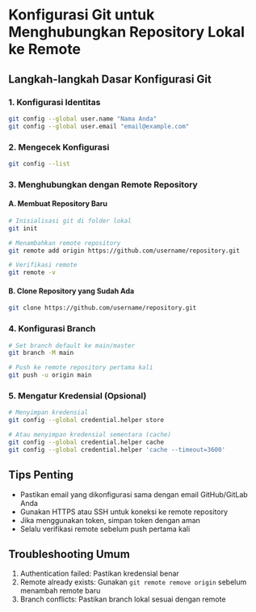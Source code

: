# Konfigurasi Git untuk Menghubungkan Repository Lokal ke Remote

## Langkah-langkah Dasar Konfigurasi Git

### 1. Konfigurasi Identitas
```bash
git config --global user.name "Nama Anda"
git config --global user.email "email@example.com"
```

### 2. Mengecek Konfigurasi
```bash
git config --list
```

### 3. Menghubungkan dengan Remote Repository

#### A. Membuat Repository Baru
```bash
# Inisialisasi git di folder lokal
git init

# Menambahkan remote repository
git remote add origin https://github.com/username/repository.git

# Verifikasi remote
git remote -v
```

#### B. Clone Repository yang Sudah Ada
```bash
git clone https://github.com/username/repository.git
```

### 4. Konfigurasi Branch
```bash
# Set branch default ke main/master
git branch -M main

# Push ke remote repository pertama kali
git push -u origin main
```

### 5. Mengatur Kredensial (Opsional)
```bash
# Menyimpan kredensial
git config --global credential.helper store

# Atau menyimpan kredensial sementara (cache)
git config --global credential.helper cache
git config --global credential.helper 'cache --timeout=3600'
```

## Tips Penting
- Pastikan email yang dikonfigurasi sama dengan email GitHub/GitLab Anda
- Gunakan HTTPS atau SSH untuk koneksi ke remote repository
- Jika menggunakan token, simpan token dengan aman
- Selalu verifikasi remote sebelum push pertama kali

## Troubleshooting Umum
1. Authentication failed: Pastikan kredensial benar
2. Remote already exists: Gunakan `git remote remove origin` sebelum menambah remote baru
3. Branch conflicts: Pastikan branch lokal sesuai dengan remote